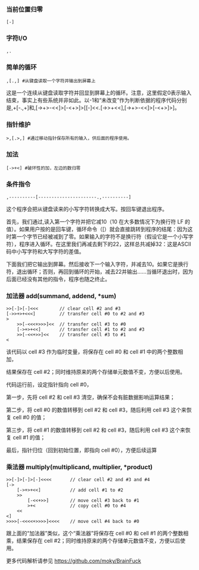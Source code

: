 ### 当前位置归零
```brainfuck
[-]
```
### 字符I/O
```brainfuck
,.
```
### 简单的循环
```brainfuck
,[.,] #从键盘读取一个字符并输出到屏幕上
```
这是一个连续从键盘读取字符并回显到屏幕上的循环。注意，这里假定0表示输入结束，事实上有些系统并非如此。以-1和“未改变”作为判断依据的程序代码分别是,+[-.,+]和,[->+>-<<]>[-<+>]>[[-]<<.[->>+<<],[->+>-<<]>[-<+>]>]。 
### 指针维护
```brainfuck
>,[.>,] #通过移动指针保存所有的输入，供后面的程序使用。 
```
### 加法
```brainfuck
[->+<] #破环性的加，左边的数归零
```
### 条件指令
```brainfuck
,----------[----------------------.,----------]
```
这个程序会把从键盘读来的小写字符转换成大写。按回车键退出程序。

首先，我们通过,读入第一个字符并把它减10（10 在大多数情况下为换行符 LF 的值）。如果用户按的是回车键，循环命令（[）就会直接跳转到程序的结尾：因为这时第一个字节已经被减到了零。如果输入的字符不是换行符（假设它是一个小写字符），程序进入循环。在这里我们再减去剩下的22，这样总共减掉32：这是ASCII码中小写字符和大写字符的差值。

下面我们把它输出到屏幕。然后接收下一个输入字符，并减去10。如果它是换行符，退出循环；否则，再回到循环的开始，减去22并输出……当循环退出时，因为后面已经没有其他的指令，程序也随之终止。 
### 加法器 add(summand, addend, *sum)
```brainfuck
>>[-]>[-]<<<        // clear cell #2 and #3
[->>+>+<<<]         // transfer cell #0 to #2 and #3
>
    >>[-<<<+>>>]<<  // transfer cell #3 to #0
    [->+>+<<]       // transfer cell #1 to #2 and #3
    >>[-<<+>>]<<    // transfer cell #3 to #1
<
```
该代码以 cell #3 作为临时变量，将保存在 cell #0 和 cell #1 中的两个整数相加，

结果保存在 cell #2；同时维持原来的两个存储单元数值不变，方便以后使用。

代码运行前，设定指针指向 cell #0，

第一步，先将 cell #2 和 cell #3 清空，确保不会有脏数据影响运算结果；

第二步，将 cell #0 的数值转移到 cell #2 和 cell #3，随后利用 cell #3 这个来恢复 cell #0 的值；

第三步，将 cell #1 的数值转移到 cell #2 和 cell #3，随后利用 cell #3 这个来恢复 cell #1 的值；

最后，指针归位（回到初始位置，即指向 cell #0），方便后续运算

### 乘法器 multiply(multiplicand, multiplier, *product)
```brainfuck
>>[-]>[-]>[-]<<<<       // clear cell #2 and #3 and #4
[->
    [->+>+<<]           // add cell #1 to #2
    >>
        [-<<+>>]        // move cell #3 back to #1
        >+<             // copy cell #0 to #4
    <<
<]
>>>>[-<<<<+>>>>]<<<<    // move cell #4 back to #0
```
跟上面的“加法器”类似，这个“乘法器”将保存在 cell #0 和 cell #1 的两个整数相乘，结果保存在 cell #2；同时维持原来的两个存储单元数值不变，方便以后使用。

更多代码解析请参见 https://github.com/moky/BrainFuck 
